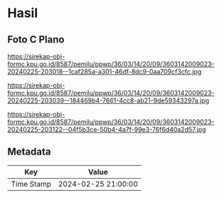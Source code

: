 # Hasil

## Foto C Plano

https://sirekap-obj-formc.kpu.go.id/8587/pemilu/ppwp/36/03/14/20/09/3603142009023-20240225-203018--1caf285a-a301-46df-8dc9-0aa709cf3cfc.jpg

https://sirekap-obj-formc.kpu.go.id/8587/pemilu/ppwp/36/03/14/20/09/3603142009023-20240225-203039--184469b4-7661-4cc8-ab21-9de59343297a.jpg

https://sirekap-obj-formc.kpu.go.id/8587/pemilu/ppwp/36/03/14/20/09/3603142009023-20240225-203122--04f5b3ce-50b4-4a7f-99e3-76f6d40a2d57.jpg


## Metadata

| Key        | Value               |
| ---------- | ------------------- |
| Time Stamp | 2024-02-25 21:00:00 |



